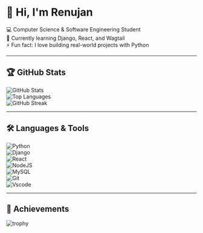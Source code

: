 # 👋 Hi, I'm Renujan  

💻 Computer Science & Software Engineering Student  
🌱 Currently learning Django, React, and Wagtail  
⚡ Fun fact: I love building real-world projects with Python  

---

## 🏆 GitHub Stats  

![GitHub Stats](https://github-readme-stats.vercel.app/api?username=Renujan&show_icons=true&theme=dark)  
![Top Languages](https://github-readme-stats.vercel.app/api/top-langs/?username=Renujan&layout=compact&theme=dark)  
![GitHub Streak](https://streak-stats.demolab.com?user=Renujan&theme=dark&hide_border=true)  

---

## 🛠️ Languages & Tools  

![Python](https://skillicons.dev/icons?i=python)  
![Django](https://skillicons.dev/icons?i=django)  
![React](https://skillicons.dev/icons?i=react)  
![NodeJS](https://skillicons.dev/icons?i=nodejs)  
![MySQL](https://skillicons.dev/icons?i=mysql)  
![Git](https://skillicons.dev/icons?i=git)  
![Vscode](https://skillicons.dev/icons?i=vscode)  

---

## 🏅 Achievements  

![trophy](https://github-profile-trophy.vercel.app/?username=Renujan&theme=onedark)

